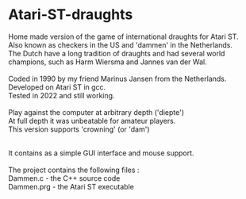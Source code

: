 # Atari-ST-draughts
Home made version of the game of international draughts for Atari ST.<br>
Also known as checkers in the US and 'dammen' in the Netherlands. <br>
The Dutch have a long tradition of draughts and had several world champions, 
such as Harm Wiersma and Jannes van der Wal.<br>
<br>
Coded in 1990 by my friend Marinus Jansen from the Netherlands. <br>
Developed on Atari ST in gcc. <br>
Tested in 2022 and still working.<br>
<br>
Play against the computer at arbitrary depth ('diepte') <br>
At full depth it was unbeatable for amateur players.<br>
This version supports 'crowning' (or 'dam') <br>

<br>
It contains as a simple GUI interface and mouse support.<br>
<br>
The project contains the following files :<br>
Dammen.c   - the C++ source code <br>
Dammen.prg - the Atari ST executable<br>
